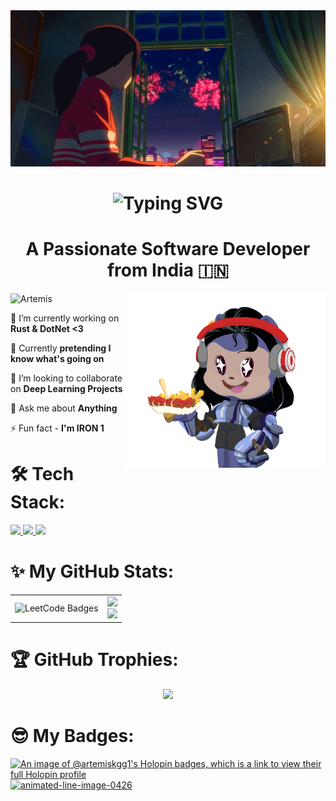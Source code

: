 <img src="assets\lived.gif" alt="chillin" width="1920" height="250"/>
<h1 align="center">
  <a href="https://git.io/typing-svg" style="text-decoration: none;">
    <span style="text-decoration: none;">
      <img src="https://readme-typing-svg.demolab.com?font=Aboreto&weight=800&size=36&duration=3000&pause=1000&color=0083C6&background=EBFF3900&center=true&multiline=true&random=false&width=450&height=130&lines=Greetings!+;I'm+Abha+Ghildiyal+%F0%9F%9A%80" alt="Typing SVG" style="text-decoration: none;" />
    </span>
  </a>
</h1>

<h1 align="center">A Passionate Software Developer from India 🇮🇳</h1>

<img align="right" width="320" src="assets/artemis-octocat.gif" alt="Artemis"  />
<p align="left"> <img src="https://komarev.com/ghpvc/?username=artemiskgg1&label=Profile%20views&color=0e2431&style=flat" alt="Artemis" /> </p>

🔭 I’m currently working on **Rust & DotNet <3**

🌱 Currently **pretending I know what's going on**

👯 I’m looking to collaborate on **Deep Learning Projects**

💬 Ask me about **Anything**

⚡ Fun fact - **I'm IRON 1**

# 🛠️ Tech Stack:

<div align="left">
  <a href="https://skillicons.dev">
    <img src="https://skillicons.dev/icons?i=nodejs,github,javascript,typescript,react,express,fastapi,mongodb,mysql,nextjs"/>
    <img src="https://skillicons.dev/icons?i=c,cpp,python,tensorflow,pytorch,tailwind,git,kali,django,rust"/>
    <img src="https://skillicons.dev/icons?i=prisma,nestjs"/>
  </a>
</div>

# ✨ My GitHub Stats:

<div align="center">
  <table>
    <tr >
      <!-- LeetCode Streak -->
      <td align="center">
        <img src="https://leetcode-badge-showcase.vercel.app/api?username=rt3mis&theme=tokyonight&animated=true" alt="LeetCode Badges" width="325px"/>
      </td>
      <!-- GitHub Stats -->
      <td>
        <img src="https://github-readme-stats.vercel.app/api?username=Artemiskgg1&theme=tokyonight&hide_border=false&include_all_commits=true&count_private=false&rank_icon=github" width="450px"/>
        <br/>
        <img src="https://github-readme-streak-stats.herokuapp.com/?user=Artemiskgg1&theme=tokyonight&hide_border=false" width="450px"/>
      </td>
    </tr>
  </table>
</div>

# 🏆 GitHub Trophies:

<div align="center">

<img src="https://github-trophies.vercel.app/?username=Artemiskgg1&theme=discord&no-frame=true" width="800"/>

</div>

# 😎 My Badges:

[![An image of @artemiskgg1's Holopin badges, which is a link to view their full Holopin profile](https://holopin.me/artemiskgg1)](https://holopin.io/@artemiskgg1)
<a href="https://www.animatedimages.org/cat-lines-562.htm"><img src="https://www.animatedimages.org/data/media/562/animated-line-image-0426.gif" border="0" alt="animated-line-image-0426" width="1920" height="2" /></a>
